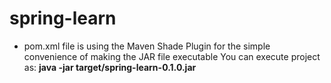 # spring-learn
 * pom.xml file is using the Maven Shade Plugin for the simple convenience of making the JAR file executable
 You can execute project as:  **java -jar target/spring-learn-0.1.0.jar**